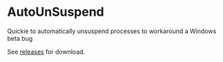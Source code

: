 # AutoUnSuspend
Quickie to automatically unsuspend processes to workaround a Windows beta bug

See [releases](https://github.com/TReKiE/AutoUnSuspend/releases) for download.
